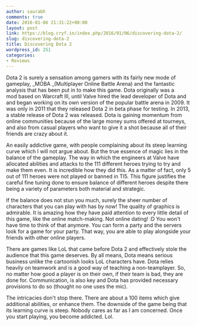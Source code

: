 ```yaml
---
author: saurabh
comments: true
date: 2016-01-06 21:31:22+00:00
layout: post
link: https://blog.cryf.in/index.php/2016/01/06/discovering-dota-2/
slug: discovering-dota-2
title: Discovering Dota 2
wordpress_id: 251
categories:
- Reviews
---
```


Dota 2 is surely a sensation among gamers with its fairly new mode of gameplay, _MOBA _(Multiplayer Online Battle Arena) and the fantastic analysis that has been put in to make this game. Dota originally was a mod based on Warcraft III, until Valve hired the lead developer of Dota and and began working on its own version of the popular battle arena in 2009. It was only in 2011 that they released Dota 2 in beta phase for testing. In 2013, a stable release of Dota 2 was released. Dota is gaining momentum from online communities because of the large money sums offered at tourneys, and also from casual players who want to give it a shot because all of their friends are crazy about it.

An easily addictive game, with people complaining about its steep learning curve which I will not argue about. But the true essence of magic lies in the balance of the gameplay. The way in which the engineers at Valve have allocated abilities and attacks to the 111 different heroes trying to try and make them even. It is incredible how they did this. As a matter of fact, only 5 out of 111 heroes were not played or banned in TI5. This figure justifies the careful fine tuning done to ensure balance of different heroes despite there being a variety of parameters both material and strategic.

If the balance does not stun you much, surely the sheer number of characters that you can play with has by now! The quality of graphics is admirable. It is amazing how they have paid attention to every little detail of this game, like the online match-making. Not online dating! :D You won't have time to think of that anymore. You can form a party and the servers look for a game for your party. That way, you are able to play alongside your friends with other online players.

There are games like LoL that came before Dota 2 and effectively stole the audience that this game deserves. By all means, Dota means serious business unlike the cartoonish looks LoL characters have. Dota relies heavily on teamwork and is a good way of teaching a non-teamplayer. So, no matter how good a player is on their own, if their team is bad, they are done for. Communication, is also key and Dota has provided necessary provisions to do so (thought no one uses the mic).

The intricacies don't stop there. There are about a 100 items which give additional abilities, or enhance them. The downside of the game being that its learning curve is steep. Nobody cares as far as I am concerned. Once you start playing, you become addicted. Lol.

